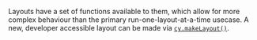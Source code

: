 Layouts have a set of functions available to them, which allow for more complex behaviour than the primary run-one-layout-at-a-time usecase.  A new, developer accessible layout can be made via [`cy.makeLayout()`](#core/visuals/cy.makeLayout).